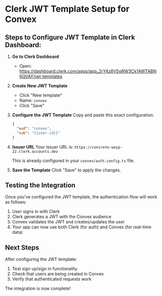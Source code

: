 # Clerk JWT Template Setup for Convex

## Steps to Configure JWT Template in Clerk Dashboard:

1. **Go to Clerk Dashboard**
   - Open: https://dashboard.clerk.com/apps/app_2rY4z8VSqRW3Ck1AWTABN6QVAY/jwt-templates

2. **Create New JWT Template**
   - Click "New template"
   - Name: `convex`
   - Click "Save"

3. **Configure the JWT Template**
   Copy and paste this exact configuration:

   ```json
   {
     "aud": "convex",
     "sub": "{{user.id}}"
   }
   ```

4. **Issuer URL**
   Your issuer URL is: `https://concrete-wasp-22.clerk.accounts.dev`
   
   This is already configured in your `convex/auth.config.ts` file.

5. **Save the Template**
   Click "Save" to apply the changes.

## Testing the Integration

Once you've configured the JWT template, the authentication flow will work as follows:

1. User signs in with Clerk
2. Clerk generates a JWT with the Convex audience
3. Convex validates the JWT and creates/updates the user
4. Your app can now use both Clerk (for auth) and Convex (for real-time data)

## Next Steps

After configuring the JWT template:
1. Test sign up/sign in functionality
2. Check that users are being created in Convex
3. Verify that authenticated requests work

The integration is now complete!